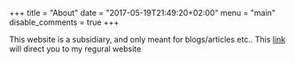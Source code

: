 +++
title = "About"
date = "2017-05-19T21:49:20+02:00"
menu = "main"
disable_comments = true
+++

This website is a subsidiary, and only meant for blogs/articles etc..
This [link](https://rwanjohi.github.io/index.html) will direct you to my regural website 





